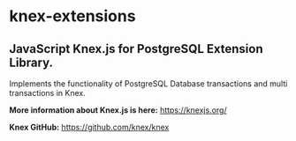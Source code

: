 # knex-extensions
## JavaScript Knex.js for PostgreSQL Extension Library.

Implements the functionality of PostgreSQL Database transactions and multi transactions in Knex.

**More information about Knex.js is here:** https://knexjs.org/

**Knex GitHub:** https://github.com/knex/knex